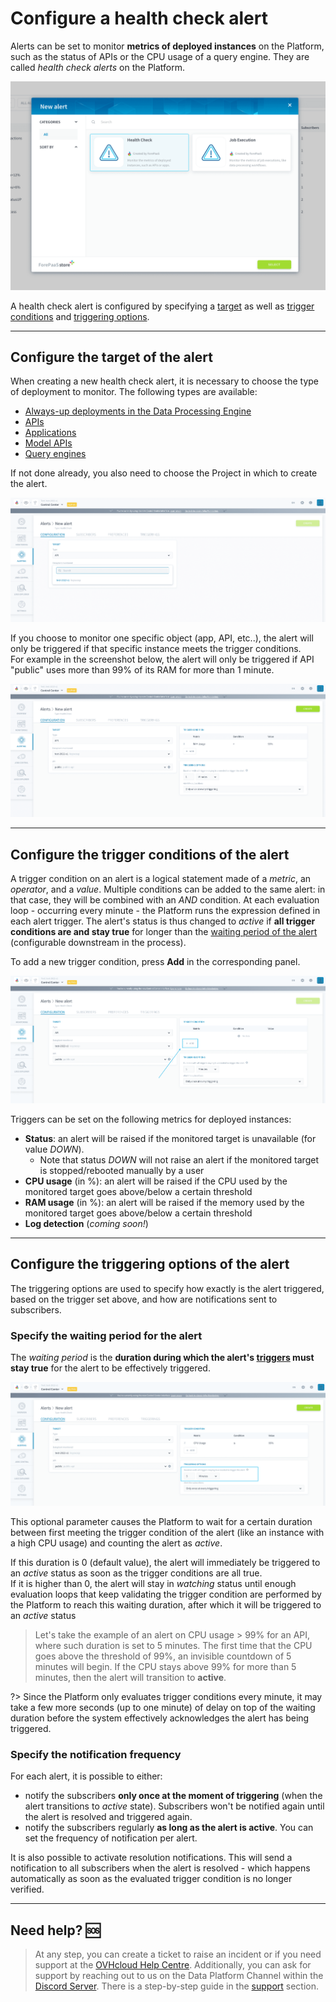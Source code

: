 # Configure a health check alert

Alerts can be set to monitor **metrics of deployed instances** on the Platform, such as the status of APIs or the CPU usage of a query engine. They are called *health check alerts* on the Platform.

![alerts](picts/cc-deployment-store.png)

A health check alert is configured by specifying a [target](#configure-the-target-of-the-alert) as well as [trigger conditions](#configure-the-trigger-conditions-of-the-alert) and [triggering options](#configure-the-triggering-options-of-the-alert).

---
## Configure the target of the alert

When creating a new health check alert, it is necessary to choose the type of deployment to monitor. The following types are available:
- [Always-up deployments in the Data Processing Engine](/en/product/dpe/actions/settings/index?id=always-up)
- [APIs](/en/product/api-manager/index)
- [Applications](/en/product/app-manager/index) 
- [Model APIs](/en/product/ml/pipelines/configure/deployment/index) 
- [Query engines](/en/product/am/resources) 

If not done already, you also need to choose the Project in which to create the alert.

![alerts](picts/cc-deployment-new.png)

If you choose to monitor one specific object (app, API, etc..), the alert will only be triggered if that specific instance meets the trigger conditions.  
For example in the screenshot below, the alert will only be triggered if API "public" uses more than 99% of its RAM for more than 1 minute.

![alerts](picts/cc-deployment-target-one.png)


---
## Configure the trigger conditions of the alert

A trigger condition on an alert is a logical statement made of a *metric*, an *operator*, and a *value*. Multiple conditions can be added to the same alert: in that case, they will be combined with an *AND* condition. At each evaluation loop - occurring every minute - the Platform runs the expression defined in each alert trigger. The alert's status is thus changed to *active* if **all trigger conditions are and stay true** for longer than the [waiting period of the alert](#specify-the-waiting-period-for-the-alert) (configurable downstream in the process).

To add a new trigger condition, press **Add** in the corresponding panel.

![alerts](picts/cc-deployment-trigger-new.png)

Triggers can be set on the following metrics for deployed instances:

- **Status**: an alert will be raised if the monitored target is unavailable (for value *DOWN*). 
  - Note that status *DOWN* will not raise an alert if the monitored target is stopped/rebooted manually by a user
- **CPU usage** (in %): an alert will be raised if the CPU used by the monitored target goes above/below a certain threshold
- **RAM usage** (in %): an alert will be raised if the memory used by the monitored target goes above/below a certain threshold
- **Log detection** (*coming soon!*)

---
## Configure the triggering options of the alert

The triggering options are used to specify how exactly is the alert triggered, based on the trigger set above, and how are notifications sent to subscribers.

### Specify the waiting period for the alert

The *waiting period* is the **duration during which the alert's [triggers](#configure-the-trigger-conditions-of-the-alert) must stay true** for the alert to be effectively triggered.

![alerts](picts/cc-deployment-wait-for.png)

This optional parameter causes the Platform to wait for a certain duration between first meeting the trigger condition of the alert (like an instance with a high CPU usage) and counting the alert as *active*. 

If this duration is 0 (default value), the alert will immediately be triggered to an *active* status as soon as the trigger conditions are all true.  
If it is higher than 0, the alert will stay in *watching* status until enough evaluation loops that keep validating the trigger condition are performed by the Platform to reach this waiting duration, after which it will be triggered to an *active* status

> Let's take the example of an alert on CPU usage > 99% for an API, where such duration is set to 5 minutes. The first time that the CPU goes above the threshold of 99%, an invisible countdown of 5 minutes will begin. If the CPU stays above 99% for more than 5 minutes, then the alert will transition to **active**.

?> Since the Platform only evaluates trigger conditions every minute, it may take a few more seconds (up to one minute) of delay on top of the waiting duration before the system effectively acknowledges the alert has being triggered.


### Specify the notification frequency

For each alert, it is possible to either:
- notify the subscribers **only once at the moment of triggering** (when the alert transitions to *active* state). Subscribers won't be notified again until the alert is resolved and triggered again.
- notify the subscribers regularly **as long as the alert is active**. You can set the frequency of notification per alert.

It is also possible to activate resolution notifications. This will send a notification to all subscribers when the alert is resolved - which happens automatically as soon as the evaluated trigger condition is no longer verified.

---
## Need help? 🆘

> At any step, you can create a ticket to raise an incident or if you need support at the [OVHcloud Help Centre](https://help.ovhcloud.com/csm/fr-home?id=csm_index). Additionally, you can ask for support by reaching out to us on the Data Platform Channel within the [Discord Server](https://discord.com/channels/850031577277792286/1163465539981672559). There is a step-by-step guide in the [support](/en/support/index.md) section.